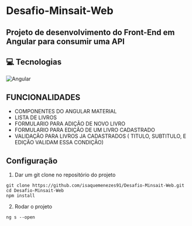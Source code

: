 # Desafio-Minsait-Web

## Projeto de desenvolvimento do Front-End em Angular para consumir uma API

 ## 💻 Tecnologias
 
 ![Angular](https://img.shields.io/badge/angular-%23DD0031.svg?style=for-the-badge&logo=angular&logoColor=white)
 
 
## FUNCIONALIDADES

- COMPONENTES DO ANGULAR MATERIAL
- LISTA DE LIVROS 
- FORMULARIO PARA ADIÇÃO DE NOVO LIVRO
- FORMULARIO PARA EDIÇÃO DE UM LIVRO CADASTRADO
- VALIDAÇÃO PARA LIVROS JA CADASTRADOS ( TITULO, SUBTITULO, E EDIÇÃO VALIDAM ESSA CONDIÇÃO)

## Configuração

1. Dar um git clone no repositório do projeto
```
git clone https://github.com/isaquemenezes91/Desafio-Minsait-Web.git
cd Desafio-Minsait-Web
npm install
```

2. Rodar o projeto
```
ng s --open
```
